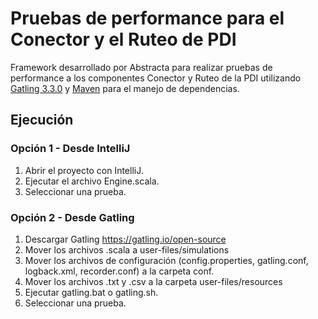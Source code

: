 # Pruebas de performance para el Conector y el Ruteo de PDI

Framework desarrollado por Abstracta para realizar pruebas de performance a los componentes Conector y Ruteo de la PDI utilizando [Gatling 3.3.0](https://gatling.io/) y [Maven](https://maven.apache.org/) para el manejo de dependencias.

## Ejecución

### Opción 1 - Desde IntelliJ
1. Abrir el proyecto con IntelliJ.
2. Ejecutar el archivo Engine.scala.
3. Seleccionar una prueba.

### Opción 2 - Desde Gatling
1. Descargar Gatling https://gatling.io/open-source
2. Mover los archivos .scala a user-files/simulations
3. Mover los archivos de configuración (config.properties, gatling.conf, logback.xml, recorder.conf) a la carpeta conf.
4. Mover los archivos .txt y .csv a la carpeta user-files/resources
5. Ejecutar gatling.bat o gatling.sh.
6. Seleccionar una prueba.